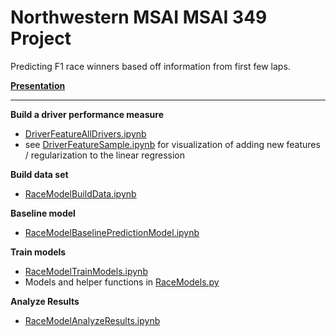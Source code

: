 # Northwestern MSAI MSAI 349 Project

Predicting F1 race winners based off information from first few laps.

**[Presentation](MSAI349ProjectPresentationRK.pdf)**

***

**Build a driver performance measure**
- [DriverFeatureAllDrivers.ipynb](DriverFeatureAllDrivers.ipynb)
- see [DriverFeatureSample.ipynb](DriverFeatureSample.ipynb) for visualization of adding new features / regularization to the linear regression

**Build data set**
- [RaceModelBuildData.ipynb](RaceModelBuildData.ipynb)

**Baseline model**
- [RaceModelBaselinePredictionModel.ipynb](RaceModelBaselinePredictionModel.ipynb)

**Train models**
- [RaceModelTrainModels.ipynb](RaceModelTrainModels.ipynb)
- Models and helper functions in [RaceModels.py](RaceModels.py)

**Analyze Results**
- [RaceModelAnalyzeResults.ipynb](RaceModelAnalyzeResults.ipynb)
